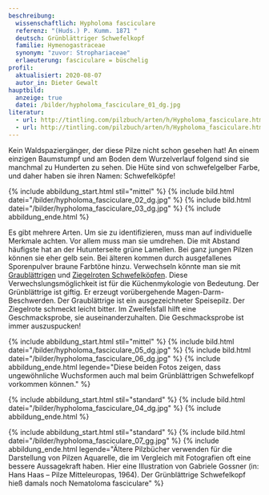 ```yaml
---
beschreibung:
  wissenschaftlich: Hypholoma fasciculare
  referenz: "(Huds.) P. Kumm. 1871 "
  deutsch: Grünblättriger Schwefelkopf
  familie: Hymenogastraceae
  synonym: "zuvor: Strophariaceae"
  erlaeuterung: fasciculare = büschelig
profil:
  aktualisiert: 2020-08-07
  autor_in: Dieter Gewalt
hauptbild:
  anzeige: true
  datei: /bilder/hypholoma_fasciculare_01_dg.jpg
literatur:
  - url: http://tintling.com/pilzbuch/arten/h/Hypholoma_fasciculare.html
  - url: http://tintling.com/pilzbuch/arten/h/Hypholoma_fasciculare.html
---
```

Kein Waldspaziergänger, der diese Pilze nicht schon gesehen hat! An einem einzigen Baumstumpf und am Boden dem Wurzelverlauf folgend sind sie manchmal zu Hunderten zu sehen. Die Hüte sind von schwefelgelber Farbe, und daher haben sie ihren Namen: Schwefelköpfe!

{% include abbildung_start.html stil="mittel" %}
{% include bild.html datei="/bilder/hypholoma_fasciculare_02_dg.jpg" %}
{% include bild.html datei="/bilder/hypholoma_fasciculare_03_dg.jpg" %}
{% include abbildung_ende.html %}

Es gibt mehrere Arten. Um sie zu identifizieren, muss man auf individuelle Merkmale achten. Vor allem muss man sie umdrehen. Die mit Abstand häufigste hat an der Hutunterseite grüne Lamellen. Bei ganz jungen Pilzen können sie eher gelb sein. Bei älteren kommen durch ausgefallenes Sporenpulver braune Farbtöne hinzu. Verwechseln könnte man sie mit [Graublättrigen](/pilze/hypholoma-capnoides-graublättriger-schwefelkopf) und [Ziegelroten Schwefelköpfen](/pilze/hypholoma-lateritium-ziegelroter-schwefelkopf). Diese Verwechslungsmöglichkeit ist für die Küchenmykologie von Bedeutung. Der Grünblättrige ist giftig. Er erzeugt vorübergehende Magen-Darm-Beschwerden. Der Graublättrige ist ein ausgezeichneter Speisepilz. Der Ziegelrote schmeckt leicht bitter. Im Zweifelsfall hilft eine Geschmacksprobe, sie auseinanderzuhalten. Die Geschmacksprobe ist immer auszuspucken!

{% include abbildung_start.html stil="mittel" %}
{% include bild.html datei="/bilder/hypholoma_fasciculare_05_dg.jpg" %}
{% include bild.html datei="/bilder/hypholoma_fasciculare_06_dg.jpg" %}
{% include abbildung_ende.html legende="Diese beiden Fotos zeigen, dass ungewöhnliche Wuchsformen auch mal beim Grünblättrigen Schwefelkopf vorkommen können." %}

{% include abbildung_start.html stil="standard" %}
{% include bild.html datei="/bilder/hypholoma_fasciculare_04_dg.jpg" %}
{% include abbildung_ende.html %}

{% include abbildung_start.html stil="standard" %}
{% include bild.html datei="/bilder/hypholoma_fasciculare_07_gg.jpg" %}
{% include abbildung_ende.html legende="Ältere Pilzbücher verwenden für die Darstellung von Pilzen Aquarelle, die im Vergleich mit Fotografien oft eine bessere Aussagekraft haben. Hier eine Illustration von Gabriele Gossner (in: Hans Haas – Pilze Mitteleuropas, 1964). Der Grünblättrige Schwefelkopf hieß damals noch Nematoloma fasciculare" %}